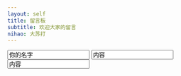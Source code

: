 ```yaml
---
layout: self
title: 留言板
subtitle: 欢迎大家的留言
nihao: 大苏打
---
```


<div>
    <form action="" method="post">
        <input value="你的名字" type="text">
        <input value="内容" type="text">
		<input value="内容" type="text">
    </form>

</div>


